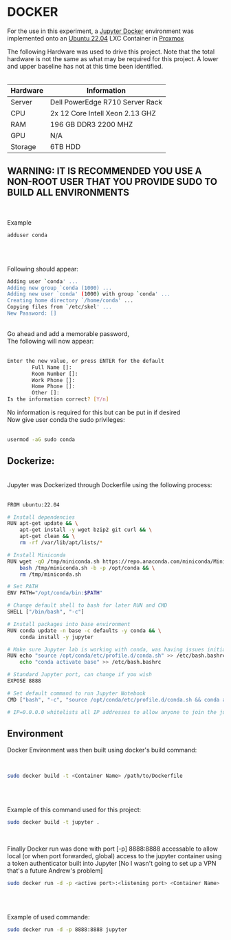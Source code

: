 # DOCKER

For the use in this experiment, a [Jupyter Docker](https://jupyter-docker-stacks.readthedocs.io/en/latest/) environment was implemented onto an [Ubuntu 22.04](https://www.proxmox.com/en/) LXC Container in [Proxmox](https://www.proxmox.com/en/)

<p>
The following Hardware was used to drive this project. Note that the total hardware is not the same as what may be required for this project. A lower and upper baseline has not at this time been identified.
<br >
  <br >
</p>

|Hardware|Information|
| ------ | ------ |
|Server|Dell PowerEdge R710 Server Rack|
|CPU|2x 12 Core Intell Xeon 2.13 GHZ|
|RAM|196 GB DDR3 2200 MHZ|
|GPU|N/A|
|Storage|6TB HDD|


 ## WARNING: IT IS RECOMMENDED YOU USE A NON-ROOT USER THAT YOU PROVIDE SUDO TO BUILD ALL ENVIRONMENTS
<p>
  <br>
  
Example
```sh
adduser conda
```
<br >
<br >

Following should appear:
<br >

```sh
Adding user `conda' ...
Adding new group `conda (1000) ...
Adding new user `conda' (1000) with group `conda' ...
Creating home directory `/home/conda' ...
Copying files from `/etc/skel' ...
New Password: []
```
<br >
Go ahead and add a memorable password, 
<br >
The following will now appear:
<br >
<br >

```sh
Enter the new value, or press ENTER for the default
        Full Name []: 
        Room Number []: 
        Work Phone []: 
        Home Phone []: 
        Other []: 
Is the information correct? [Y/n]
```

No information is required for this but can be put in if desired
<br >
Now give user conda the sudo privileges:
<br >
<br >
```sh
usermod -aG sudo conda
```
</p>

 ## Dockerize:

<p>
<br >
Jupyter was Dockerized through Dockerfile using the following process:
  <br >
   <br > 
</p>

```sh
FROM ubuntu:22.04

# Install dependencies
RUN apt-get update && \
    apt-get install -y wget bzip2 git curl && \
    apt-get clean && \
    rm -rf /var/lib/apt/lists/*

# Install Miniconda
RUN wget -qO /tmp/miniconda.sh https://repo.anaconda.com/miniconda/Miniconda3-latest-Linux-x86_64.sh && \
    bash /tmp/miniconda.sh -b -p /opt/conda && \
    rm /tmp/miniconda.sh

# Set PATH
ENV PATH="/opt/conda/bin:$PATH"

# Change default shell to bash for later RUN and CMD
SHELL ["/bin/bash", "-c"]

# Install packages into base environment
RUN conda update -n base -c defaults -y conda && \
    conda install -y jupyter

# Make sure Jupyter lab is working with conda, was having issues initializing conda base
RUN echo "source /opt/conda/etc/profile.d/conda.sh" >> /etc/bash.bashrc && \
    echo "conda activate base" >> /etc/bash.bashrc

# Standard Jupyter port, can change if you wish
EXPOSE 8888

# Set default command to run Jupyter Notebook
CMD ["bash", "-c", "source /opt/conda/etc/profile.d/conda.sh && conda activate base && jupyter notebook --ip=0.0.0.0 --allow-root"]

# IP=0.0.0.0 whitelists all IP addresses to allow anyone to join the jupyter notebook
```

## Environment

Docker Environment was then built using docker's build command:
<p>
  <br >

```sh
sudo docker build -t <Container Name> /path/to/Dockerfile
```
<br >
   <br > 
</p>

Example of this command used for this project:

```sh
sudo docker build -t jupyter .
```

<p>
  <br >

Finally Docker run was done with port [-p] 8888:8888 accessable to allow local (or when port forwarded, global) access to the jupyter container using a token authenticator built into Jupyter [No I wasn't going to set up a VPN that's a future Andrew's problem]

```sh
sudo docker run -d -p <active port>:<listening port> <Container Name>
```
<br >
   <br > 
</p>

Example of used commande:
```sh
sudo docker run -d -p 8888:8888 jupyter
```
